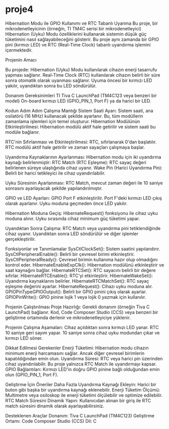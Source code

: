 # proje4

Hibernation Modu ile GPIO Kullanımı ve RTC Tabanlı Uyanma
Bu proje, bir mikrodenetleyicinin (örneğin, TI TM4C serisi bir mikrodenetleyici) Hibernation (Uyku) Modu özelliklerini kullanarak sistemin düşük güç tüketimini nasıl sağlayabileceğini gösterir. Bu proje aynı zamanda bir GPIO pini (kırmızı LED) ve RTC (Real-Time Clock) tabanlı uyandırma işlemini içermektedir.

Projenin Amacı

Bu projede:
Hibernation (Uyku) Modu kullanılarak cihazın enerji tasarrufu yapması sağlanır.
Real-Time Clock (RTC) kullanılarak cihazın belirli bir süre sonra otomatik olarak uyanması sağlanır.
Uyuma öncesi bir kırmızı LED yakılır, uyandıktan sonra bu LED söndürülür.

Donanım Gereksinimleri
TI Tiva C LaunchPad (TM4C123 veya benzeri bir model)
On-board kırmızı LED (GPIO_PIN_1, Port F) ya da harici bir LED.

Kodun Adım Adım Çalışma Mantığı
Sistem Saati Ayarı:
Sistem saati, ana osilatörü (16 MHz) kullanacak şekilde ayarlanır.
Bu, tüm modüllerin zamanlama işlemleri için temel oluşturur.
Hibernation Modülünün Etkinleştirilmesi:
Hibernation modülü aktif hale getirilir ve sistem saati bu modüle bağlanır.

RTC'nin Sıfırlanması ve Etkinleştirilmesi:
RTC, sıfırlanarak 0'dan başlatılır.
RTC modülü aktif hale getirilir ve zaman sayaçları çalışmaya başlar.

Uyandırma Kaynaklarının Ayarlanması:
Hibernation modu için iki uyandırma kaynağı belirlenmiştir:
RTC Match (RTC Eşleşme): RTC sayaç değeri belirlenen süreye ulaştığında cihaz uyanır.
Wake Pin (Harici Uyandırma Pin): Belirli bir harici tetikleyici ile cihaz uyandırılabilir.

Uyku Süresinin Ayarlanması:
RTC Match, mevcut zaman değeri ile 10 saniye sonrasını ayarlayacak şekilde yapılandırılmıştır.

GPIO ve LED Ayarları:
GPIO Port F etkinleştirilir.
Port F'deki kırmızı LED çıkış olarak ayarlanır.
Uyku moduna geçmeden önce LED yakılır.

Hibernation Moduna Geçiş:
HibernateRequest() fonksiyonu ile cihaz uyku moduna alınır.
Uyku sırasında cihaz minimum güç tüketimi yapar.

Uyandıktan Sonra Çalışma:
RTC Match veya uyandırma pini tetiklendiğinde cihaz uyanır.
Uyandıktan sonra LED söndürülür ve diğer işlemler gerçekleştirilir.

Fonksiyonlar ve Tanımlamalar
SysCtlClockSet(): Sistem saatini yapılandırır.
SysCtlPeripheralEnable(): Belirli bir çevresel birimi etkinleştirir.
SysCtlPeripheralReady(): Çevresel birimin kullanıma hazır olup olmadığını kontrol eder.
HibernateEnableExpClk(): Hibernation modülünü etkinleştirir ve saat kaynağını bağlar.
HibernateRTCSet(): RTC sayacını belirli bir değere sıfırlar.
HibernateRTCEnable(): RTC'yi etkinleştirir.
HibernateWakeSet(): Uyandırma kaynaklarını belirler.
HibernateRTCMatchSet(): RTC sayaç eşleşme değerini ayarlar.
HibernateRequest(): Cihazı uyku moduna alır.
GPIOPinTypeGPIOOutput(): Belirli bir GPIO pinini çıkış olarak ayarlar.
GPIOPinWrite(): GPIO pinine lojik 1 veya lojik 0 yazmak için kullanılır.

Projenin Çalıştırılması
Proje Hazırlığı:
Gerekli donanım (örneğin Tiva C LaunchPad) bağlanır.
Kod, Code Composer Studio (CCS) veya benzeri bir geliştirme ortamında derlenir ve mikrodenetleyiciye yüklenir.

Projenin Çalışma Aşamaları:
Cihaz açıldıktan sonra kırmızı LED yanar.
RTC 10 saniye geri sayım yapar.
10 saniye sonra cihaz uyku modundan çıkar ve kırmızı LED söner.

Dikkat Edilmesi Gerekenler
Enerji Tüketimi: Hibernation modu cihazın minimum enerji harcamasını sağlar. Ancak diğer çevresel birimlerin kapatıldığından emin olun.
Uyandırma Süresi: RTC veya harici pin üzerinden cihaz uyandırılabilir. Bu proje yalnızca RTC Match ile uyandırmayı kapsar.
GPIO Bağlantıları: Kırmızı LED'in doğru GPIO pinine bağlı olduğundan emin olun (GPIO_PIN_1, Port F).

Geliştirme İçin Öneriler
Daha Fazla Uyandırma Kaynağı Ekleyin:
Harici bir buton gibi başka bir uyandırma kaynağı eklenebilir.
Enerji Tüketim Ölçümü:
Multimetre veya osiloskop ile enerji tüketimi ölçülebilir ve optimize edilebilir.
RTC Match Süresini Dinamik Yapın:
Kullanıcıdan alınan bir giriş ile RTC match süresini dinamik olarak ayarlayabilirsiniz.

Desteklenen Araçlar
Donanım: Tiva C LaunchPad (TM4C123)
Geliştirme Ortamı: Code Composer Studio (CCS)
Dil: C
